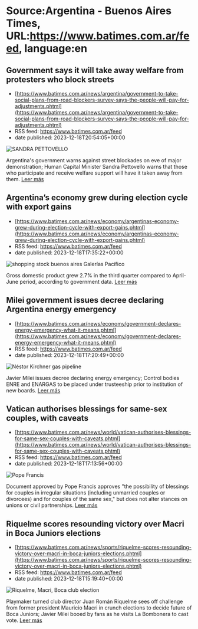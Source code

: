 # Source:Argentina - Buenos Aires Times, URL:https://www.batimes.com.ar/feed, language:en

## Government says it will take away welfare from protesters who block streets
 - [https://www.batimes.com.ar/news/argentina/government-to-take-social-plans-from-road-blockers-survey-says-the-people-will-pay-for-adjustments.phtml](https://www.batimes.com.ar/news/argentina/government-to-take-social-plans-from-road-blockers-survey-says-the-people-will-pay-for-adjustments.phtml)
 - RSS feed: https://www.batimes.com.ar/feed
 - date published: 2023-12-18T20:54:05+00:00

<p><img alt="SANDRA PETTOVELLO" src="https://fotos.perfil.com/2023/12/18/trim/540/304/sandra-pettovello-1721923.jpg" /></p>Argentina's government warns against street blockades on eve of major demonstration; Human Capital Minister Sandra Pettovello warns that those who participate and receive welfare support will have it taken away from them. <a href="https://www.batimes.com.ar/news/argentina/government-to-take-social-plans-from-road-blockers-survey-says-the-people-will-pay-for-adjustments.phtml">Leer más</a>

## Argentina’s economy grew during election cycle with export gains
 - [https://www.batimes.com.ar/news/economy/argentinas-economy-grew-during-election-cycle-with-export-gains.phtml](https://www.batimes.com.ar/news/economy/argentinas-economy-grew-during-election-cycle-with-export-gains.phtml)
 - RSS feed: https://www.batimes.com.ar/feed
 - date published: 2023-12-18T17:35:22+00:00

<p><img alt="shopping stock buenos aires Galerías Pacífico" src="https://fotos.perfil.com/2022/10/07/trim/540/304/shopping-stock-buenos-aires-galerias-pacifico-1432750.jpg" /></p>Gross domestic product grew 2.7% in the third quarter compared to April-June period, according to government data. <a href="https://www.batimes.com.ar/news/economy/argentinas-economy-grew-during-election-cycle-with-export-gains.phtml">Leer más</a>

## Milei government issues decree declaring Argentina energy emergency
 - [https://www.batimes.com.ar/news/economy/government-declares-energy-emergency-what-it-means.phtml](https://www.batimes.com.ar/news/economy/government-declares-energy-emergency-what-it-means.phtml)
 - RSS feed: https://www.batimes.com.ar/feed
 - date published: 2023-12-18T17:20:49+00:00

<p><img alt="Néstor Kirchner gas pipeline" src="https://fotos.perfil.com/2023/04/14/trim/540/304/nestor-kirchner-gas-pipeline-1547071.jpg" /></p>Javier Milei issues decree declaring energy emergency; Control bodies ENRE and ENARGAS to be placed under trusteeship prior to institution of new boards. <a href="https://www.batimes.com.ar/news/economy/government-declares-energy-emergency-what-it-means.phtml">Leer más</a>

## Vatican authorises blessings for same-sex couples, with caveats
 - [https://www.batimes.com.ar/news/world/vatican-authorises-blessings-for-same-sex-couples-with-caveats.phtml](https://www.batimes.com.ar/news/world/vatican-authorises-blessings-for-same-sex-couples-with-caveats.phtml)
 - RSS feed: https://www.batimes.com.ar/feed
 - date published: 2023-12-18T17:13:56+00:00

<p><img alt="Pope Francis" src="https://fotos.perfil.com/2022/10/04/trim/540/304/pope-francis-1430651.jpg" /></p>Document approved by Pope Francis approves "the possibility of blessings for couples in irregular situations (including unmarried couples or divorcees) and for couples of the same sex," but does not alter stances on unions or civil partnerships. <a href="https://www.batimes.com.ar/news/world/vatican-authorises-blessings-for-same-sex-couples-with-caveats.phtml">Leer más</a>

## Riquelme scores resounding victory over Macri in Boca Juniors elections
 - [https://www.batimes.com.ar/news/sports/riquelme-scores-resounding-victory-over-macri-in-boca-juniors-elections.phtml](https://www.batimes.com.ar/news/sports/riquelme-scores-resounding-victory-over-macri-in-boca-juniors-elections.phtml)
 - RSS feed: https://www.batimes.com.ar/feed
 - date published: 2023-12-18T15:19:40+00:00

<p><img alt="Riquelme, Macri, Boca club election" src="https://fotos.perfil.com/2023/12/18/trim/540/304/riquelme-macri-boca-club-election-1721651.jpg" /></p>Playmaker turned club director Juan Román Riquelme sees off challenge from former president Mauricio Macri in crunch elections to decide future of Boca Juniors; Javier Milei booed by fans as he visits La Bombonera to cast vote.
 <a href="https://www.batimes.com.ar/news/sports/riquelme-scores-resounding-victory-over-macri-in-boca-juniors-elections.phtml">Leer más</a>

